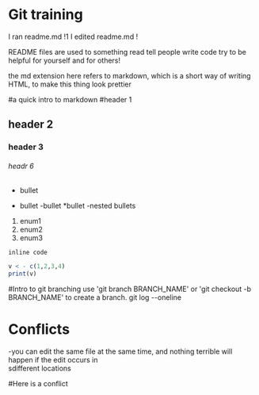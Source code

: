 # Git training 

I ran readme.md !1
I edited readme.md !

README files are used to something read tell people write code 
try to be helpful for yourself and for others! 

the md extension here refers to markdown, which is a short way of writing HTML, to make this 
thing look prettier

#a quick intro to markdown
#header 1 
## header 2 
### header 3 
###### headr 6 

- bullet 
* bullet 
    -bullet 
    *bullet 
    -nested bullets 
1. enum1 
2. enum2 
1. enum3 

`inline code` 

```r
v < - c(1,2,3,4)
print(v)
```

#Intro to git branching 
use 'git branch BRANCH_NAME' or 'git checkout -b BRANCH_NAME' to create a branch. 
git log --oneline 

# Conflicts 

-you can edit the same file at the same time, 
 and nothing terrible will happen if the edit occurs in  
 sdifferent locations

#Here is a conflict
